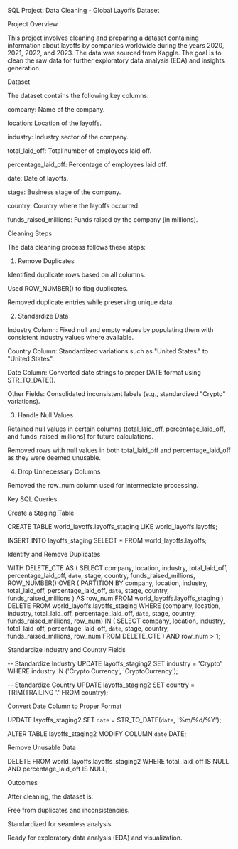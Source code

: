 SQL Project: Data Cleaning - Global Layoffs Dataset

Project Overview

This project involves cleaning and preparing a dataset containing information about layoffs by companies worldwide during the years 2020, 2021, 2022, and 2023. The data was sourced from Kaggle. The goal is to clean the raw data for further exploratory data analysis (EDA) and insights generation.

Dataset

The dataset contains the following key columns:

company: Name of the company.

location: Location of the layoffs.

industry: Industry sector of the company.

total_laid_off: Total number of employees laid off.

percentage_laid_off: Percentage of employees laid off.

date: Date of layoffs.

stage: Business stage of the company.

country: Country where the layoffs occurred.

funds_raised_millions: Funds raised by the company (in millions).

Cleaning Steps

The data cleaning process follows these steps:

1. Remove Duplicates

Identified duplicate rows based on all columns.

Used ROW_NUMBER() to flag duplicates.

Removed duplicate entries while preserving unique data.

2. Standardize Data

Industry Column: Fixed null and empty values by populating them with consistent industry values where available.

Country Column: Standardized variations such as "United States." to "United States".

Date Column: Converted date strings to proper DATE format using STR_TO_DATE().

Other Fields: Consolidated inconsistent labels (e.g., standardized "Crypto" variations).

3. Handle Null Values

Retained null values in certain columns (total_laid_off, percentage_laid_off, and funds_raised_millions) for future calculations.

Removed rows with null values in both total_laid_off and percentage_laid_off as they were deemed unusable.

4. Drop Unnecessary Columns

Removed the row_num column used for intermediate processing.

Key SQL Queries

Create a Staging Table

CREATE TABLE world_layoffs.layoffs_staging
LIKE world_layoffs.layoffs;

INSERT INTO layoffs_staging
SELECT * FROM world_layoffs.layoffs;

Identify and Remove Duplicates

WITH DELETE_CTE AS (
    SELECT company, location, industry, total_laid_off, percentage_laid_off, `date`, stage, country, funds_raised_millions,
           ROW_NUMBER() OVER (
               PARTITION BY company, location, industry, total_laid_off, percentage_laid_off, `date`, stage, country, funds_raised_millions
           ) AS row_num
    FROM world_layoffs.layoffs_staging
)
DELETE FROM world_layoffs.layoffs_staging
WHERE (company, location, industry, total_laid_off, percentage_laid_off, `date`, stage, country, funds_raised_millions, row_num) IN (
    SELECT company, location, industry, total_laid_off, percentage_laid_off, `date`, stage, country, funds_raised_millions, row_num
    FROM DELETE_CTE
) AND row_num > 1;

Standardize Industry and Country Fields

-- Standardize Industry
UPDATE layoffs_staging2
SET industry = 'Crypto'
WHERE industry IN ('Crypto Currency', 'CryptoCurrency');

-- Standardize Country
UPDATE layoffs_staging2
SET country = TRIM(TRAILING '.' FROM country);

Convert Date Column to Proper Format

UPDATE layoffs_staging2
SET `date` = STR_TO_DATE(`date`, '%m/%d/%Y');

ALTER TABLE layoffs_staging2
MODIFY COLUMN `date` DATE;

Remove Unusable Data

DELETE FROM world_layoffs.layoffs_staging2
WHERE total_laid_off IS NULL
  AND percentage_laid_off IS NULL;

Outcomes

After cleaning, the dataset is:

Free from duplicates and inconsistencies.

Standardized for seamless analysis.

Ready for exploratory data analysis (EDA) and visualization.

